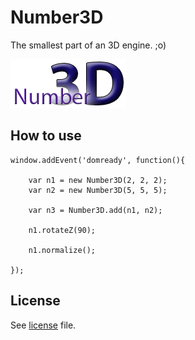 Number3D
=========

The smallest part of an 3D engine. ;o)


![Screenshot](http://github.com/SunboX/mootools-number3d/raw/master/screen.png)


How to use
----------


	window.addEvent('domready', function(){
		
        var n1 = new Number3D(2, 2, 2);
        var n2 = new Number3D(5, 5, 5);
        
        var n3 = Number3D.add(n1, n2);
        
        n1.rotateZ(90);
        
        n1.normalize();
	
	});



License
----------

See [license](http://github.com/SunboX/mootools-number3d/blob/master/license) file.